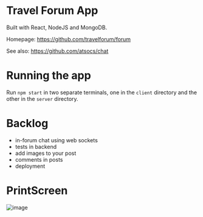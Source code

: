 # Travel Forum App

Built with React, NodeJS and MongoDB.

Homepage: https://github.com/travelforum/forum

See also: https://github.com/atsocs/chat

# Running the app
Run `npm start` in two separate terminals, one in the `client` directory and the other in the `server` directory.

# Backlog
- in-forum chat using web sockets
- tests in backend
- add images to your post
- comments in posts
- deployment

# PrintScreen
![image](https://user-images.githubusercontent.com/128334546/226226991-25514611-f4fc-4324-8ef0-db317b76cb0c.png)


